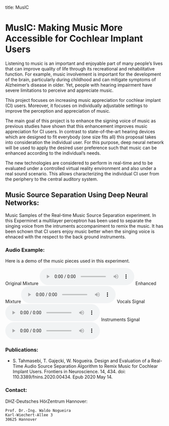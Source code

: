 title: MusIC

# MusIC: Making Music More Accessible for Cochlear Implant Users
Listening to music is an important and enjoyable part of many people’s lives that can improve quality of life through its recreational and rehabilitative function. For example, music involvement is important for the development of the brain, particularly during childhood and can mitigate symptoms of Alzheimer’s disease in older. Yet, people with hearing impairment have severe limitations to perceive and appreciate music. 

This project focuses on increasing music appreciation for cochlear implant (CI) users.  Moreover, it focuses on individually adjustable settings to improve the perception and appreciation of music. 

The main goal of this project is to enhance the signing voice of music as previous studies have shown that this enhancement improves music appreciation for CI users. In contrast to state-of-the-art hearing devices which are designed to fit everybody (one size fits all) this proposal takes into consideration the individual user. For this purpose, deep neural network will be used to apply the desired user preference such that music can be enhanced according to the individual’s needs. 

The new technologies are considered to perform in real-time and to be evaluated under a controlled virtual reality environment and also under a real sound scenario. This allows characterizing the individual CI user from the periphery to the central auditory system. 

## Music Source Separation Using Deep Neural Networks:

Music Samples of the Real-time Music Source Separation experiment. In this Experminet a multilayer perceptron has been used to separate the singing voice from the intruments accompaniment to remix the music. It has been schown that CI users enjoy music better when the singing voice is ehnaced with the respect to the back ground instruments.

### Audio Example: 

Here is a demo of the music pieces used in this experiment.

Original Mixture <audio controls><source src="/__downloads/apg/original.mp3" type="audio/mpeg"> Your browser.</audio>
Enhanced Mixture<audio controls><source src="/__downloads/apg/enhanced.mp3" type="audio/mpeg"> Your browser.</audio>
Vocals Signal<audio controls><source src="/__downloads/apg/speech.mp3" type="audio/mpeg"> Your browser.</audio>
Instruments Signal<audio controls><source src="/__downloads/apg/instruments.mp3" type="audio/mpeg"> Your browser.</audio>


### Publications:
    
- S. Tahmasebi, T. Gajȩcki, W. Nogueira. Design and Evaluation of a Real-Time Audio Source Separation Algorithm to Remix Music for Cochlear Implant Users. Frontiers in Neuroscience. 14, 434. doi: 110.3389/fnins.2020.00434. Epub 2020 May 14.  
       
    
### Contact:
DHZ-Deutsches HörZentrum Hannover:

    Prof. Dr.-Ing. Waldo Nogueira
    Karl-Wiechert-Allee 3 
    30625 Hannover    
    

